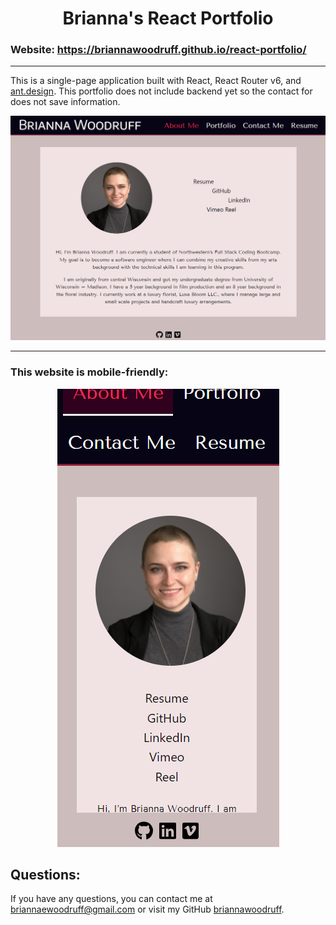 # <div align="center">Brianna's React Portfolio</div>

### Website: https://briannawoodruff.github.io/react-portfolio/

***
This is a single-page application built with React, React Router v6, and [ant.design](https://ant.design/). This portfolio does not include backend yet so the contact for does not save information.
<br />

<img src="src/assets/images/portfolio_screenshot.png" title="Portfolio Screenshot">

***
### This website is mobile-friendly:

<div align="center">
<img src="src/assets/images/mobile-friendly_screenshot.png" title="Mobile-Friendly Screenshot"></div>


## Questions:
If you have any questions, you can contact me at briannaewoodruff@gmail.com or visit my GitHub [briannawoodruff](https://github.com/briannawoodruff).